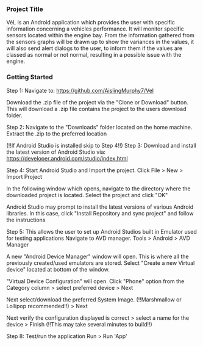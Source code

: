 ### Project Title

VéL is an Android application which provides the user with specific information concerning a vehicles performance. 
It will monitor specific sensors located within the engine bay. From the information gathered from the sensors graphs will be drawn up 
to show the variances in the values, it will also send alert dialogs to the user, to inform them if the values are classed as
normal or not normal, resulting in a possible issue with the engine.

### Getting Started

Step 1:
Navigate to: https://github.com/AislingMurphy7/Vel

Download the .zip file of the project via the "Clone or Download" button.
This will download a .zip file contains the project to the users download folder. 

Step 2: 
Navigate to the "Downloads" folder located on the home machine. Extract the .zip to the preferred location

(!!If Android Studio is installed skip to Step 4!!)
Step 3: 
Download and install the latest version of Android Studio via: https://developer.android.com/studio/index.html

Step 4: 
Start Android Studio and Import the project.
Click File > New > Import Project

In the following window which opens, navigate to the directory where the downloaded project is located.
Select the project and click "OK"

Android Studio may prompt to install the latest versions of various Android libraries. In this case, click "Install Repository and sync project" and follow the 
instructions

Step 5:
This allows the user to set up Android Studios built in Emulator used for testing applications
Navigate to AVD manager.
Tools > Android > AVD Manager 

A new "Android Device Manager" window will open.
This is where all the previously created/used emulators are stored. 
Select "Create a new Virtual device" located at bottom of the window.

"Virtual Device Configuration" will open.
Click "Phone" option from the Category column > select preferred device > Next

Next select/download the preferred System Image. (!!Marshmallow or Lollipop recommended!!) > Next

Next verify the configuration displayed is correct > select a name for the device > Finish
(!!This may take several minutes to build!!)

Step 8:
Test/run the application
Run > Run 'App'


